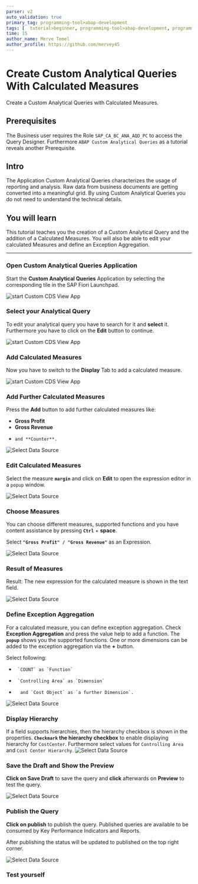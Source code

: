 ```yaml
---
parser: v2
auto_validation: true
primary_tag: programming-tool>abap-development
tags: [  tutorial>beginner, programming-tool>abap-development, programming-tool>abap-extensibility ]
time: 15
author_name: Merve Temel
author_profile: https://github.com/mervey45
---
```


# Create Custom Analytical Queries With Calculated Measures
<!-- description --> Create a Custom Analytical Queries with Calculated Measures.

## Prerequisites  
The Business user requires the Role `SAP_CA_BC_ANA_AQD_PC` to access the Query Designer.
Furthermore `ABAP Custom Analytical Queries` as a tutorial reveals another Prerequisite.


## Intro
The Application Custom Analytical Queries characterizes the usage of reporting and analysis.
Raw data from business documents are getting converted into a meaningful grid.
By using Custom Analytical Queries you do not need to understand the technical details.
## You will learn  
This tutorial teaches you the creation of a Custom Analytical Query and the addition of a Calculated Measures. You will also be able to edit your calculated Measures and define an Exception Aggregation.

---
### Open Custom Analytical Queries Application

Start the **Custom Analytical Queries** Application by selecting the corresponding tile in the SAP Fiori Launchpad.

![start Custom CDS View App](FLP.png)


### Select your Analytical Query

To edit your analytical query you have to search for it and **select** it.
Furthermore you have to click on the **Edit** button to continue.

![start Custom CDS View App](select.png)


### Add Calculated Measures

Now you have to switch to the **Display** Tab to add a calculated measure.

![start Custom CDS View App](calculated-measures.png)


### Add Further Calculated Measures

Press the **Add** button to add further calculated measures like:

-    **Gross Profit**
-    **Gross Revenue**
-     and **Counter**.

![Select Data Source](further-measures.png)


### Edit Calculated Measures

Select the measure **`margin`** and click on **Edit** to open the expression editor in a `popup` window.

![Select Data Source](calculated-measures2.png)


### Choose Measures

You can choose different measures, supported functions and you have content assistance by pressing **`Ctrl`** + **space**.

Select **`"Gross Profit" / "Gross Revenue"`** as an Expression.

![Select Data Source](calculated-measures3.png)


### Result of Measures


Result:
The new expression for the calculated measure is shown in the text field.

![Select Data Source](calculated-measures4.png)


### Define Exception Aggregation

For a calculated measure, you can define exception aggregation. Check **Exception Aggregation** and press the value help to add a function. The **`popup`** shows you the supported functions. One or more dimensions can be added to the exception aggregation via the **+** button.

Select following:

-      `COUNT` as `Function`
-      `Controlling Area` as `Dimension`
-       and `Cost Object` as `a further Dimension`.

![Select Data Source](calculated-measures5.png)


### Display Hierarchy

If a field supports hierarchies, then the hierarchy checkbox is shown in the properties.
**`Checkmark` the hierarchy checkbox** to enable displaying hierarchy for `CostCenter`.
Furthermore select values for `Controlling Area` and `Cost Center Hierarchy`.
![Select Data Source](costcenter.png)


### Save the Draft and Show the Preview

**Click on Save Draft** to save the query and **click** afterwards on **Preview** to test the query.

![Select Data Source](save.png)


### Publish the Query

**Click on publish** to publish the query. Published queries are available to be consumed by Key Performance Indicators and Reports.  

After publishing the status will be updated to published on the top right corner.

![Select Data Source](publish.png)


### Test yourself



